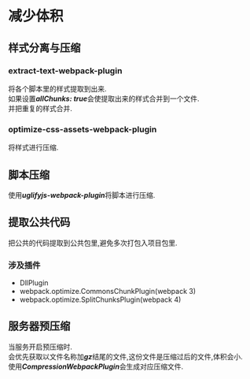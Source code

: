 # 减少体积

## 样式分离与压缩

### extract-text-webpack-plugin

将各个脚本里的样式提取到出来.      
如果设置***allChunks: true***会使提取出来的样式合并到一个文件.   
并把重复的样式合并. 

### optimize-css-assets-webpack-plugin

将样式进行压缩.

## 脚本压缩

使用***uglifyjs-webpack-plugin***将脚本进行压缩.

## 提取公共代码

把公共的代码提取到公共包里,避免多次打包入项目包里.

### 涉及插件

* DllPlugin
* webpack.optimize.CommonsChunkPlugin(webpack 3)
* webpack.optimize.SplitChunksPlugin(webpack 4)

## 服务器预压缩

当服务开启预压缩时.   
会优先获取以文件名称加***gz***结尾的文件,这份文件是压缩过后的文件,体积会小.   
使用***CompressionWebpackPlugin***会生成对应压缩文件.